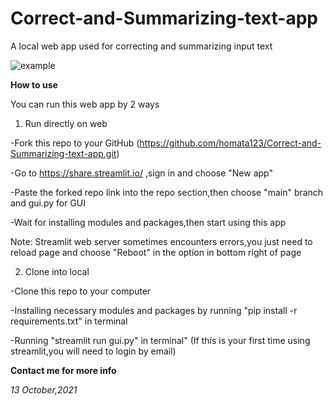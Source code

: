# Correct-and-Summarizing-text-app
A local web app used for correcting and summarizing input text

![example](https://user-images.githubusercontent.com/46078489/137065834-f49b8294-9f09-42e2-8ca3-cbf4aee60c2e.PNG)


**How to use**

You can run this web app by 2 ways

1. Run directly on web

-Fork this repo to your GitHub (https://github.com/homata123/Correct-and-Summarizing-text-app.git) 

-Go to https://share.streamlit.io/ ,sign in and choose "New app"

-Paste the forked repo link into the repo section,then choose "main" branch and gui.py for GUI

-Wait for installing modules and packages,then start using this app

Note: Streamlit web server sometimes encounters errors,you just need to reload page and choose "Reboot" in the option in bottom right of page

2. Clone into local

-Clone this repo to your computer

-Installing necessary modules and packages by running "pip install -r requirements.txt" in terminal

-Running "streamlit run gui.py" in terminal" (If this is your first time using streamlit,you will need to login by email)


**Contact me for more info**

_13 October,2021_

